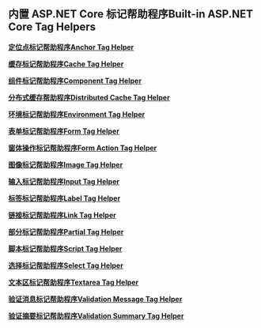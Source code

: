 ## <a name="built-in-aspnet-core-tag-helpers"></a><span data-ttu-id="6e331-101">内置 ASP.NET Core 标记帮助程序</span><span class="sxs-lookup"><span data-stu-id="6e331-101">Built-in ASP.NET Core Tag Helpers</span></span>

<span data-ttu-id="6e331-102">**[定位点标记帮助程序](xref:mvc/views/tag-helpers/builtin-th/anchor-tag-helper)**</span><span class="sxs-lookup"><span data-stu-id="6e331-102">**[Anchor Tag Helper](xref:mvc/views/tag-helpers/builtin-th/anchor-tag-helper)**</span></span>

<span data-ttu-id="6e331-103">**[缓存标记帮助程序](xref:mvc/views/tag-helpers/builtin-th/cache-tag-helper)**</span><span class="sxs-lookup"><span data-stu-id="6e331-103">**[Cache Tag Helper](xref:mvc/views/tag-helpers/builtin-th/cache-tag-helper)**</span></span>

<span data-ttu-id="6e331-104">**[组件标记帮助程序](xref:mvc/views/tag-helpers/builtin-th/component-tag-helper)**</span><span class="sxs-lookup"><span data-stu-id="6e331-104">**[Component Tag Helper](xref:mvc/views/tag-helpers/builtin-th/component-tag-helper)**</span></span>

<span data-ttu-id="6e331-105">**[分布式缓存帮助程序](xref:mvc/views/tag-helpers/builtin-th/distributed-cache-tag-helper)**</span><span class="sxs-lookup"><span data-stu-id="6e331-105">**[Distributed Cache Tag Helper](xref:mvc/views/tag-helpers/builtin-th/distributed-cache-tag-helper)**</span></span>

<span data-ttu-id="6e331-106">**[环境标记帮助程序](xref:mvc/views/tag-helpers/builtin-th/environment-tag-helper)**</span><span class="sxs-lookup"><span data-stu-id="6e331-106">**[Environment Tag Helper](xref:mvc/views/tag-helpers/builtin-th/environment-tag-helper)**</span></span>

<span data-ttu-id="6e331-107">**[表单标记帮助程序](xref:mvc/views/working-with-forms#the-form-tag-helper)**</span><span class="sxs-lookup"><span data-stu-id="6e331-107">**[Form Tag Helper](xref:mvc/views/working-with-forms#the-form-tag-helper)**</span></span>

<span data-ttu-id="6e331-108">**[窗体操作标记帮助程序](xref:mvc/views/working-with-forms#the-form-action-tag-helper)**</span><span class="sxs-lookup"><span data-stu-id="6e331-108">**[Form Action Tag Helper](xref:mvc/views/working-with-forms#the-form-action-tag-helper)**</span></span>

<span data-ttu-id="6e331-109">**[图像标记帮助程序](xref:mvc/views/tag-helpers/builtin-th/image-tag-helper)**</span><span class="sxs-lookup"><span data-stu-id="6e331-109">**[Image Tag Helper](xref:mvc/views/tag-helpers/builtin-th/image-tag-helper)**</span></span>

<span data-ttu-id="6e331-110">**[输入标记帮助程序](xref:mvc/views/working-with-forms#the-input-tag-helper)**</span><span class="sxs-lookup"><span data-stu-id="6e331-110">**[Input Tag Helper](xref:mvc/views/working-with-forms#the-input-tag-helper)**</span></span>

<span data-ttu-id="6e331-111">**[标签标记帮助程序](xref:mvc/views/working-with-forms#the-label-tag-helper)**</span><span class="sxs-lookup"><span data-stu-id="6e331-111">**[Label Tag Helper](xref:mvc/views/working-with-forms#the-label-tag-helper)**</span></span>

<span data-ttu-id="6e331-112">**[链接标记帮助程序](xref:mvc/views/tag-helpers/builtin-th/link-tag-helper)**</span><span class="sxs-lookup"><span data-stu-id="6e331-112">**[Link Tag Helper](xref:mvc/views/tag-helpers/builtin-th/link-tag-helper)**</span></span>

<span data-ttu-id="6e331-113">**[部分标记帮助程序](xref:mvc/views/tag-helpers/builtin-th/partial-tag-helper)**</span><span class="sxs-lookup"><span data-stu-id="6e331-113">**[Partial Tag Helper](xref:mvc/views/tag-helpers/builtin-th/partial-tag-helper)**</span></span>

<span data-ttu-id="6e331-114">**[脚本标记帮助程序](xref:mvc/views/tag-helpers/builtin-th/script-tag-helper)**</span><span class="sxs-lookup"><span data-stu-id="6e331-114">**[Script Tag Helper](xref:mvc/views/tag-helpers/builtin-th/script-tag-helper)**</span></span>

<span data-ttu-id="6e331-115">**[选择标记帮助程序](xref:mvc/views/working-with-forms#the-select-tag-helper)**</span><span class="sxs-lookup"><span data-stu-id="6e331-115">**[Select Tag Helper](xref:mvc/views/working-with-forms#the-select-tag-helper)**</span></span>

<span data-ttu-id="6e331-116">**[文本区标记帮助程序](xref:mvc/views/working-with-forms#the-textarea-tag-helper)**</span><span class="sxs-lookup"><span data-stu-id="6e331-116">**[Textarea Tag Helper](xref:mvc/views/working-with-forms#the-textarea-tag-helper)**</span></span>

<span data-ttu-id="6e331-117">**[验证消息标记帮助程序](xref:mvc/views/working-with-forms#the-validation-message-tag-helper)**</span><span class="sxs-lookup"><span data-stu-id="6e331-117">**[Validation Message Tag Helper](xref:mvc/views/working-with-forms#the-validation-message-tag-helper)**</span></span>

<span data-ttu-id="6e331-118">**[验证摘要标记帮助程序](xref:mvc/views/working-with-forms#the-validation-summary-tag-helper)**</span><span class="sxs-lookup"><span data-stu-id="6e331-118">**[Validation Summary Tag Helper](xref:mvc/views/working-with-forms#the-validation-summary-tag-helper)**</span></span>
